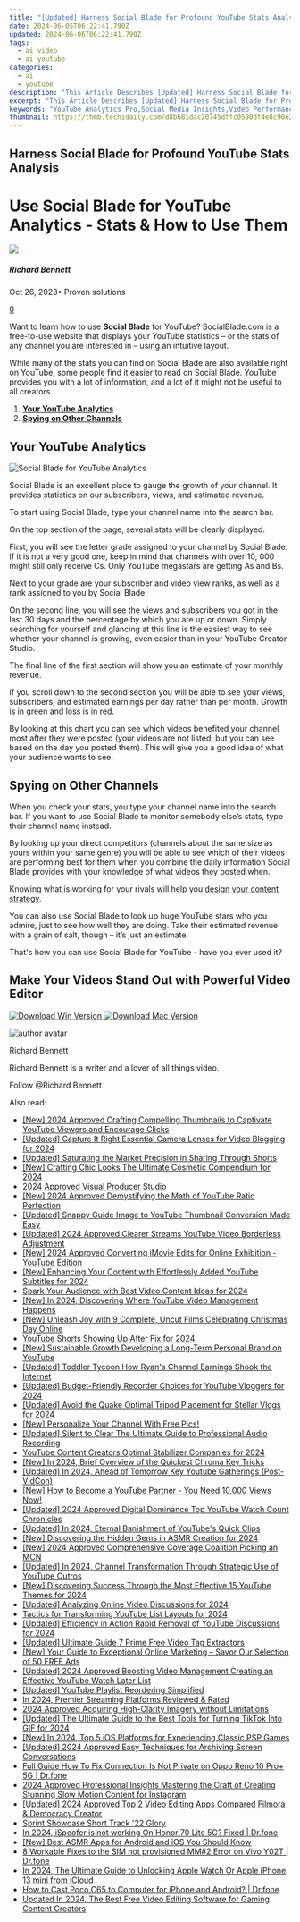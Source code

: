 ```yaml
---
title: "[Updated] Harness Social Blade for Profound YouTube Stats Analysis"
date: 2024-06-05T06:22:41.790Z
updated: 2024-06-06T06:22:41.790Z
tags:
  - ai video
  - ai youtube
categories:
  - ai
  - youtube
description: "This Article Describes [Updated] Harness Social Blade for Profound YouTube Stats Analysis"
excerpt: "This Article Describes [Updated] Harness Social Blade for Profound YouTube Stats Analysis"
keywords: "YouTube Analytics Pro,Social Media Insights,Video Performance Metrics,Engagement Tracking Tool,Content Growth Strategy,Audience Demographics,Subscriber Conversion Rates"
thumbnail: https://thmb.techidaily.com/d8b681dac20745dffc0590df4e8c90e2635d89e0810cfd55569744e9fd64a173.jpg
---
```


## Harness Social Blade for Profound YouTube Stats Analysis

# Use Social Blade for YouTube Analytics - Stats & How to Use Them

![](https://images.wondershare.com/filmora/article-images/richard-bennett.jpg)

##### Richard Bennett

 Oct 26, 2023• Proven solutions

[0](#commentsBoxSeoTemplate)

Want to learn how to use **Social Blade** for YouTube? SocialBlade.com is a free-to-use website that displays your YouTube statistics – or the stats of any channel you are interested in – using an intuitive layout.

While many of the stats you can find on Social Blade are also available right on YouTube, some people find it easier to read on Social Blade. YouTube provides you with a lot of information, and a lot of it might not be useful to all creators.

1. [**Your YouTube Analytics**](#yourstats)
2. [**Spying on Other Channels**](#spy)

## Your YouTube Analytics

![Social Blade for YouTube Analytics](https://images.wondershare.com/filmora/article-images/social-blade-youtube-analytics.jpg)

Social Blade is an excellent place to gauge the growth of your channel. It provides statistics on our subscribers, views, and estimated revenue.

To start using Social Blade, type your channel name into the search bar.

On the top section of the page, several stats will be clearly displayed.

First, you will see the letter grade assigned to your channel by Social Blade. If it is not a very good one, keep in mind that channels with over 10, 000 might still only receive Cs. Only YouTube megastars are getting As and Bs.

Next to your grade are your subscriber and video view ranks, as well as a rank assigned to you by Social Blade.

On the second line, you will see the views and subscribers you got in the last 30 days and the percentage by which you are up or down. Simply searching for yourself and glancing at this line is the easiest way to see whether your channel is growing, even easier than in your YouTube Creator Studio.

The final line of the first section will show you an estimate of your monthly revenue.

If you scroll down to the second section you will be able to see your views, subscribers, and estimated earnings per day rather than per month. Growth is in green and loss is in red.

By looking at this chart you can see which videos benefited your channel most after they were posted (your videos are not listed, but you can see based on the day you posted them). This will give you a good idea of what your audience wants to see.

## Spying on Other Channels

When you check your stats, you type your channel name into the search bar. If you want to use Social Blade to monitor somebody else’s stats, type their channel name instead.

By looking up your direct competitors (channels about the same size as yours within your same genre) you will be able to see which of their videos are performing best for them when you combine the daily information Social Blade provides with your knowledge of what videos they posted when.

Knowing what is working for your rivals will help you [design your content strategy](https://tools.techidaily.com/wondershare/filmora/download/).

You can also use Social Blade to look up huge YouTube stars who you admire, just to see how well they are doing. Take their estimated revenue with a grain of salt, though – it’s just an estimate.

 That's how you can use Social Blade for YouTube - have you ever used it?

## Make Your Videos Stand Out with Powerful Video Editor

[![Download Win Version](https://images.wondershare.com/filmora/guide/download-btn-win.jpg) ](https://tools.techidaily.com/wondershare/filmora/download/) [![Download Mac Version](https://images.wondershare.com/filmora/guide/download-btn-mac.jpg) ](https://tools.techidaily.com/wondershare/filmora/download/)

![author avatar](https://images.wondershare.com/filmora/article-images/richard-bennett.jpg)

Richard Bennett

Richard Bennett is a writer and a lover of all things video.

Follow @Richard Bennett

<span class="atpl-alsoreadstyle">Also read:</span>
<div><ul>
<li><a href="https://facebook-record-videos.techidaily.com/new-2024-approved-crafting-compelling-thumbnails-to-captivate-youtube-viewers-and-encourage-clicks/"><u>[New] 2024 Approved  Crafting Compelling Thumbnails to Captivate YouTube Viewers and Encourage Clicks</u></a></li>
<li><a href="https://facebook-record-videos.techidaily.com/updated-capture-it-right-essential-camera-lenses-for-video-blogging-for-2024/"><u>[Updated] Capture It Right  Essential Camera Lenses for Video Blogging for 2024</u></a></li>
<li><a href="https://facebook-record-videos.techidaily.com/updated-saturating-the-market-precision-in-sharing-through-shorts/"><u>[Updated] Saturating the Market  Precision in Sharing Through Shorts</u></a></li>
<li><a href="https://facebook-record-videos.techidaily.com/new-crafting-chic-looks-the-ultimate-cosmetic-compendium-for-2024/"><u>[New] Crafting Chic Looks  The Ultimate Cosmetic Compendium for 2024</u></a></li>
<li><a href="https://facebook-record-videos.techidaily.com/2024-approved-visual-producer-studio/"><u>2024 Approved  Visual Producer Studio</u></a></li>
<li><a href="https://facebook-record-videos.techidaily.com/new-2024-approved-demystifying-the-math-of-youtube-ratio-perfection/"><u>[New] 2024 Approved  Demystifying the Math of YouTube Ratio Perfection</u></a></li>
<li><a href="https://facebook-record-videos.techidaily.com/updated-snappy-guide-image-to-youtube-thumbnail-conversion-made-easy/"><u>[Updated] Snappy Guide  Image to YouTube Thumbnail Conversion Made Easy</u></a></li>
<li><a href="https://facebook-record-videos.techidaily.com/updated-2024-approved-clearer-streams-youtube-video-borderless-adjustment/"><u>[Updated] 2024 Approved  Clearer Streams  YouTube Video Borderless Adjustment</u></a></li>
<li><a href="https://facebook-record-videos.techidaily.com/new-2024-approved-converting-imovie-edits-for-online-exhibition-youtube-edition/"><u>[New] 2024 Approved  Converting iMovie Edits for Online Exhibition - YouTube Edition</u></a></li>
<li><a href="https://facebook-record-videos.techidaily.com/new-enhancing-your-content-with-effortlessly-added-youtube-subtitles-for-2024/"><u>[New] Enhancing Your Content with Effortlessly Added YouTube Subtitles for 2024</u></a></li>
<li><a href="https://facebook-record-videos.techidaily.com/spark-your-audience-with-best-video-content-ideas-for-2024/"><u>Spark Your Audience with Best Video Content Ideas for 2024</u></a></li>
<li><a href="https://facebook-record-videos.techidaily.com/new-in-2024-discovering-where-youtube-video-management-happens/"><u>[New] In 2024, Discovering Where YouTube Video Management Happens</u></a></li>
<li><a href="https://facebook-record-videos.techidaily.com/new-unleash-joy-with-9-complete-uncut-films-celebrating-christmas-day-online/"><u>[New] Unleash Joy with 9 Complete, Uncut Films Celebrating Christmas Day Online</u></a></li>
<li><a href="https://facebook-record-videos.techidaily.com/youtube-shorts-showing-up-after-fix-for-2024/"><u>YouTube Shorts Showing Up After Fix for 2024</u></a></li>
<li><a href="https://facebook-record-videos.techidaily.com/new-sustainable-growth-developing-a-long-term-personal-brand-on-youtube/"><u>[New] Sustainable Growth  Developing a Long-Term Personal Brand on YouTube</u></a></li>
<li><a href="https://facebook-record-videos.techidaily.com/updated-toddler-tycoon-how-ryans-channel-earnings-shook-the-internet/"><u>[Updated] Toddler Tycoon  How Ryan's Channel Earnings Shook the Internet</u></a></li>
<li><a href="https://facebook-record-videos.techidaily.com/updated-budget-friendly-recorder-choices-for-youtube-vloggers-for-2024/"><u>[Updated] Budget-Friendly Recorder Choices for YouTube Vloggers for 2024</u></a></li>
<li><a href="https://facebook-record-videos.techidaily.com/updated-avoid-the-quake-optimal-tripod-placement-for-stellar-vlogs-for-2024/"><u>[Updated] Avoid the Quake  Optimal Tripod Placement for Stellar Vlogs for 2024</u></a></li>
<li><a href="https://facebook-record-videos.techidaily.com/new-personalize-your-channel-with-free-pics/"><u>[New] Personalize Your Channel With Free Pics!</u></a></li>
<li><a href="https://facebook-record-videos.techidaily.com/updated-silent-to-clear-the-ultimate-guide-to-professional-audio-recording/"><u>[Updated] Silent to Clear  The Ultimate Guide to Professional Audio Recording</u></a></li>
<li><a href="https://facebook-record-videos.techidaily.com/youtube-content-creators-optimal-stabilizer-companies-for-2024/"><u>YouTube Content Creators  Optimal Stabilizer Companies for 2024</u></a></li>
<li><a href="https://facebook-record-videos.techidaily.com/new-in-2024-brief-overview-of-the-quickest-chroma-key-tricks/"><u>[New] In 2024, Brief Overview of the Quickest Chroma Key Tricks</u></a></li>
<li><a href="https://facebook-record-videos.techidaily.com/updated-in-2024-ahead-of-tomorrow-key-youtube-gatherings-post-vidcon/"><u>[Updated] In 2024, Ahead of Tomorrow  Key Youtube Gatherings (Post-VidCon)</u></a></li>
<li><a href="https://facebook-record-videos.techidaily.com/new-how-to-become-a-youtube-partner-you-need-10000-views-now/"><u>[New] How to Become a YouTube Partner - You Need 10,000 Views Now!</u></a></li>
<li><a href="https://facebook-record-videos.techidaily.com/updated-2024-approved-digital-dominance-top-youtube-watch-count-chronicles/"><u>[Updated] 2024 Approved  Digital Dominance  Top YouTube Watch Count Chronicles</u></a></li>
<li><a href="https://facebook-record-videos.techidaily.com/updated-in-2024-eternal-banishment-of-youtubes-quick-clips/"><u>[Updated] In 2024, Eternal Banishment of YouTube's Quick Clips</u></a></li>
<li><a href="https://facebook-record-videos.techidaily.com/new-discovering-the-hidden-gems-in-asmr-creation-for-2024/"><u>[New] Discovering the Hidden Gems in ASMR Creation for 2024</u></a></li>
<li><a href="https://facebook-record-videos.techidaily.com/new-2024-approved-comprehensive-coverage-coalition-picking-an-mcn/"><u>[New] 2024 Approved  Comprehensive Coverage Coalition  Picking an MCN</u></a></li>
<li><a href="https://facebook-record-videos.techidaily.com/updated-in-2024-channel-transformation-through-strategic-use-of-youtube-outros/"><u>[Updated] In 2024, Channel Transformation Through Strategic Use of YouTube Outros</u></a></li>
<li><a href="https://facebook-record-videos.techidaily.com/new-discovering-success-through-the-most-effective-15-youtube-themes-for-2024/"><u>[New] Discovering Success Through the Most Effective 15 YouTube Themes for 2024</u></a></li>
<li><a href="https://facebook-record-videos.techidaily.com/updated-analyzing-online-video-discussions-for-2024/"><u>[Updated] Analyzing Online Video Discussions for 2024</u></a></li>
<li><a href="https://facebook-record-videos.techidaily.com/tactics-for-transforming-youtube-list-layouts-for-2024/"><u>Tactics for Transforming YouTube List Layouts for 2024</u></a></li>
<li><a href="https://facebook-record-videos.techidaily.com/updated-efficiency-in-action-rapid-removal-of-youtube-discussions-for-2024/"><u>[Updated] Efficiency in Action  Rapid Removal of YouTube Discussions for 2024</u></a></li>
<li><a href="https://facebook-record-videos.techidaily.com/updated-ultimate-guide-7-prime-free-video-tag-extractors/"><u>[Updated] Ultimate Guide  7 Prime Free Video Tag Extractors</u></a></li>
<li><a href="https://facebook-record-videos.techidaily.com/new-your-guide-to-exceptional-online-marketing-savor-our-selection-of-50-free-ads/"><u>[New] Your Guide to Exceptional Online Marketing – Savor Our Selection of 50 FREE Ads</u></a></li>
<li><a href="https://facebook-record-videos.techidaily.com/updated-2024-approved-boosting-video-management-creating-an-effective-youtube-watch-later-list/"><u>[Updated] 2024 Approved  Boosting Video Management  Creating an Effective YouTube Watch Later List</u></a></li>
<li><a href="https://facebook-record-videos.techidaily.com/updated-youtube-playlist-reordering-simplified/"><u>[Updated] YouTube Playlist Reordering Simplified</u></a></li>
<li><a href="https://extra-skills.techidaily.com/in-2024-premier-streaming-platforms-reviewed-and-rated/"><u>In 2024, Premier Streaming Platforms Reviewed & Rated</u></a></li>
<li><a href="https://extra-information.techidaily.com/2024-approved-acquiring-high-clarity-imagery-without-limitations/"><u>2024 Approved  Acquiring High-Clarity Imagery without Limitations</u></a></li>
<li><a href="https://tiktok-clips.techidaily.com/updated-the-ultimate-guide-to-the-best-tools-for-turning-tiktok-into-gif-for-2024/"><u>[Updated] The Ultimate Guide to the Best Tools for Turning TikTok Into GIF for 2024</u></a></li>
<li><a href="https://screen-sharing-recording.techidaily.com/new-in-2024-top-5-ios-platforms-for-experiencing-classic-psp-games/"><u>[New] In 2024, Top 5 iOS Platforms for Experiencing Classic PSP Games</u></a></li>
<li><a href="https://screen-capture.techidaily.com/updated-2024-approved-easy-techniques-for-archiving-screen-conversations/"><u>[Updated] 2024 Approved  Easy Techniques for Archiving Screen Conversations</u></a></li>
<li><a href="https://howto.techidaily.com/full-guide-how-to-fix-connection-is-not-private-on-oppo-reno-10-proplus-5g-drfone-by-drfone-fix-android-problems-fix-android-problems/"><u>Full Guide How To Fix Connection Is Not Private on Oppo Reno 10 Pro+ 5G | Dr.fone</u></a></li>
<li><a href="https://instagram-video-files.techidaily.com/2024-approved-professional-insights-mastering-the-craft-of-creating-stunning-slow-motion-content-for-instagram/"><u>2024 Approved  Professional Insights  Mastering the Craft of Creating Stunning Slow Motion Content for Instagram</u></a></li>
<li><a href="https://desktop-recording.techidaily.com/updated-2024-approved-top-2-video-editing-apps-compared-filmora-and-democracy-creator/"><u>[Updated] 2024 Approved  Top 2 Video Editing Apps Compared  Filmora & Democracy Creator</u></a></li>
<li><a href="https://extra-tips.techidaily.com/sprint-showcase-short-track-22-glory/"><u>Sprint Showcase  Short Track '22 Glory</u></a></li>
<li><a href="https://phone-solutions.techidaily.com/in-2024-ispoofer-is-not-working-on-honor-70-lite-5g-fixed-drfone-by-drfone-virtual-android/"><u>In 2024, iSpoofer is not working On Honor 70 Lite 5G? Fixed | Dr.fone</u></a></li>
<li><a href="https://youtube-video-recordings.techidaily.com/new-best-asmr-apps-for-android-and-ios-you-should-know/"><u>[New] Best ASMR Apps for Android and iOS You Should Know</u></a></li>
<li><a href="https://howto.techidaily.com/8-workable-fixes-to-the-sim-not-provisioned-mm2-error-on-vivo-y02t-drfone-by-drfone-fix-android-problems-fix-android-problems/"><u>8 Workable Fixes to the SIM not provisioned MM#2 Error on Vivo Y02T | Dr.fone</u></a></li>
<li><a href="https://activate-lock.techidaily.com/in-2024-the-ultimate-guide-to-unlocking-apple-watch-or-apple-iphone-13-mini-from-icloud-by-drfone-ios/"><u>In 2024, The Ultimate Guide to Unlocking Apple Watch Or Apple iPhone 13 mini from iCloud</u></a></li>
<li><a href="https://screen-mirror.techidaily.com/how-to-cast-poco-c65-to-computer-for-iphone-and-android-drfone-by-drfone-android/"><u>How to Cast Poco C65 to Computer for iPhone and Android? | Dr.fone</u></a></li>
<li><a href="https://smart-video-creator.techidaily.com/updated-in-2024-the-best-free-video-editing-software-for-gaming-content-creators/"><u>Updated In 2024, The Best Free Video Editing Software for Gaming Content Creators</u></a></li>
</ul></div>

<ins class="adsbygoogle"
      style="display:block"
      data-ad-client="ca-pub-7571918770474297"
      data-ad-slot="8358498916"
      data-ad-format="auto"
      data-full-width-responsive="true"></ins>